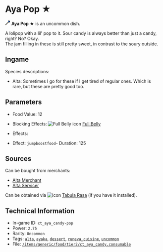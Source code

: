 # Aya Pop ★

<img src="https://raw.githubusercontent.com/Ceterai/Enternia/main/items/generic/food/tier2/ct_aya_candy.png" alt="Aya Pop ★ icon" loading="lazy" height="16px" width="auto" /> **Aya Pop ★** is an uncommon dish.

A lolipop with a lil' pop to it. Sour candy is always better than just a candy, right? No? Okay.  
The jam filling in these is still pretty sweet, in contrast to the soury outside.

## Ingame

Species descriptions:

- Alta: Sometimes I go for these if I get tired of regular ones. Which is rare, but these are pretty good too.

## Parameters

- Food Value: 12
- Blocking Effects: <img src="https://starbounder.org/mediawiki/images/6/60/Status_Well_Fed.png" alt="Full Belly icon" loading="lazy" height="16px" width="16px" /> [Full Belly](https://starbounder.org/Full_Belly)
- Effects: 

- Effect: `jumpboostfood`- Duration: 125

## Sources

Can be bought from merchants:

- [Alta Merchant](https://ceterai.github.io/MyEnternia/Wiki/AltaMerchant)
- [Alta Servicer](https://ceterai.github.io/MyEnternia/Wiki/AltaServicer)

Can be obtained via <img src="https://steamuserimages-a.akamaihd.net/ugc/263843960696222713/3EC9A7C005541F7D577EBCB8C5736B4EFC9973D6/" alt="icon" width="8" height="12"/> [Tabula Rasa](https://community.playstarbound.com/resources/the-tabula-rasa.3222/) (if you have it installed).

## Technical Information

- In-game ID: `ct_aya_candy-pop`
- Power: `2.75`
- Rarity: `Uncommon`
- Tags: [`alta`](https://ceterai.github.io/MyEnternia/Wiki/Tags/Alta), [`ayaka`](https://ceterai.github.io/MyEnternia/Wiki/Tags/Ayaka), [`dessert`](https://ceterai.github.io/MyEnternia/Wiki/Tags/Dessert), [`runeva_cuisine`](https://ceterai.github.io/MyEnternia/Wiki/Tags/RunevaCuisine), [`uncommon`](https://ceterai.github.io/MyEnternia/Wiki/Tags/Uncommon)
- File: [`/items/generic/food/tier2/ct_aya_candy.consumable`](https://github.com/Ceterai/Enternia/blob/main/items/generic/food/tier2/ct_aya_candy.consumable)
